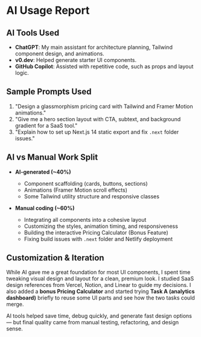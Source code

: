 # AI Usage Report

## AI Tools Used

- **ChatGPT**: My main assistant for architecture planning, Tailwind component design, and animations.
- **v0.dev**: Helped generate starter UI components.
- **GitHub Copilot**: Assisted with repetitive code, such as props and layout logic.

## Sample Prompts Used

1. "Design a glassmorphism pricing card with Tailwind and Framer Motion animations."
2. "Give me a hero section layout with CTA, subtext, and background gradient for a SaaS tool."
3. "Explain how to set up Next.js 14 static export and fix `.next` folder issues."

## AI vs Manual Work Split

- **AI-generated (~40%)**
  - Component scaffolding (cards, buttons, sections)
  - Animations (Framer Motion scroll effects)
  - Some Tailwind utility structure and responsive classes

- **Manual coding (~60%)**
  - Integrating all components into a cohesive layout
  - Customizing the styles, animation timing, and responsiveness
  - Building the interactive Pricing Calculator (Bonus Feature)
  - Fixing build issues with `.next` folder and Netlify deployment

## Customization & Iteration

While AI gave me a great foundation for most UI components, I spent time tweaking visual design and layout for a clean, premium look. I studied SaaS design references from Vercel, Notion, and Linear to guide my decisions. I also added a **bonus Pricing Calculator** and started trying **Task A (analytics dashboard)** briefly to reuse some UI parts and see how the two tasks could merge.

AI tools helped save time, debug quickly, and generate fast design options — but final quality came from manual testing, refactoring, and design sense.
